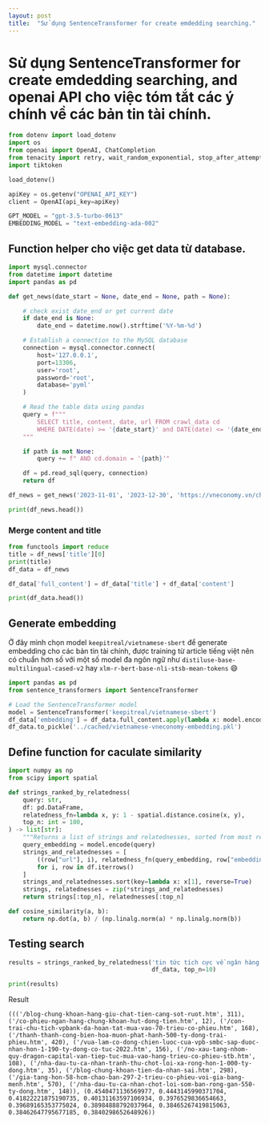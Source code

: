 ```yaml
---
layout: post
title:  "Sử dụng SentenceTransformer for create emdedding searching."
---
```


# Sử dụng SentenceTransformer for create emdedding searching, and openai API cho việc tóm tắt các ý chính về các bản tin tài chính.

```python
from dotenv import load_dotenv
import os
from openai import OpenAI, ChatCompletion
from tenacity import retry, wait_random_exponential, stop_after_attempt
import tiktoken

load_dotenv()

apiKey = os.getenv("OPENAI_API_KEY")
client = OpenAI(api_key=apiKey)

GPT_MODEL = "gpt-3.5-turbo-0613"
EMBEDDING_MODEL = "text-embedding-ada-002"
```

## Function helper cho việc get data từ database.

```python
import mysql.connector
from datetime import datetime
import pandas as pd

def get_news(date_start = None, date_end = None, path = None):

    # check exist date_end or get current date
    if date_end is None:
        date_end = datetime.now().strftime('%Y-%m-%d')

    # Establish a connection to the MySQL database
    connection = mysql.connector.connect(
        host='127.0.0.1',
        port=13306,
        user='root',
        password='root',
        database='pyml'
    )

    # Read the table data using pandas
    query = f"""
        SELECT title, content, date, url FROM crawl_data cd
        WHERE DATE(date) >= '{date_start}' and DATE(date) <= '{date_end}'
    """

    if path is not None:
        query += f" AND cd.domain = '{path}'"

    df = pd.read_sql(query, connection)
    return df

df_news = get_news('2023-11-01', '2023-12-30', 'https://vneconomy.vn/chung-khoan.htm')

print(df_news.head())
```

### Merge content and title

```python
from functools import reduce
title = df_news['title'][0]
print(title)
df_data = df_news

df_data['full_content'] = df_data['title'] + df_data['content']

print(df_data.head())
```

## Generate embedding
Ở đây mình chọn model `keepitreal/vietnamese-sbert` để generate embedding cho các bản tin tài chính, được training từ article tiếng việt nên có chuẩn hơn số với một số model đa ngôn ngữ như `distiluse-base-multilingual-cased-v2` hay `xlm-r-bert-base-nli-stsb-mean-tokens` 😄

```python
import pandas as pd
from sentence_transformers import SentenceTransformer

# Load the SentenceTransformer model
model = SentenceTransformer('keepitreal/vietnamese-sbert')
df_data['embedding'] = df_data.full_content.apply(lambda x: model.encode(x))
df_data.to_pickle('../cached/vietnamese-vneconomy-embedding.pkl')
```

## Define function for caculate similarity

```python
import numpy as np
from scipy import spatial

def strings_ranked_by_relatedness(
    query: str,
    df: pd.DataFrame,
    relatedness_fn=lambda x, y: 1 - spatial.distance.cosine(x, y),
    top_n: int = 100,
) -> list[str]:
    """Returns a list of strings and relatednesses, sorted from most related to least."""
    query_embedding = model.encode(query)
    strings_and_relatednesses = [
        ((row["url"], i), relatedness_fn(query_embedding, row["embedding"]))
        for i, row in df.iterrows()
    ]
    strings_and_relatednesses.sort(key=lambda x: x[1], reverse=True)
    strings, relatednesses = zip(*strings_and_relatednesses)
    return strings[:top_n], relatednesses[:top_n]

def cosine_similarity(a, b):
    return np.dot(a, b) / (np.linalg.norm(a) * np.linalg.norm(b))
```

## Testing search

```python
results = strings_ranked_by_relatedness('tin tức tích cực về ngân hàng STB',
                                        df_data, top_n=10)

print(results)
```

Result
```
((('/blog-chung-khoan-hang-giu-chat-tien-cang-sot-ruot.htm', 311), ('/co-phieu-ngan-hang-chung-khoan-hut-dong-tien.htm', 12), ('/con-trai-chu-tich-vpbank-da-hoan-tat-mua-vao-70-trieu-co-phieu.htm', 168), ('/thanh-thanh-cong-bien-hoa-muon-phat-hanh-500-ty-dong-trai-phieu.htm', 420), ('/vua-lam-co-dong-chien-luoc-cua-vpb-smbc-sap-duoc-nhan-hon-1-190-ty-dong-co-tuc-2022.htm', 156), ('/no-xau-tang-nhom-quy-dragon-capital-van-tiep-tuc-mua-vao-hang-trieu-co-phieu-stb.htm', 108), ('/nha-dau-tu-ca-nhan-tranh-thu-chot-loi-xa-rong-hon-1-000-ty-dong.htm', 35), ('/blog-chung-khoan-tien-da-nhan-sai.htm', 298), ('/gia-tang-hon-58-hcm-chao-ban-297-2-trieu-co-phieu-voi-gia-bang-menh.htm', 570), ('/nha-dau-tu-ca-nhan-chot-loi-som-ban-rong-gan-550-ty-dong.htm', 148)), (0.4540471136569977, 0.4443145990371704, 0.41822221875190735, 0.40131163597106934, 0.3976529836654663, 0.39689165353775024, 0.38984888792037964, 0.38465267419815063, 0.38462647795677185, 0.3840298652648926))
```


